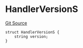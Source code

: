 # HandlerVersionS
[Git Source](https://github.com/thrackle-io/forte-rules-engine/blob/1d703cedb38743c0c4b996d79399b43cea9338a4/src/client/token/handler/diamond/RuleStorage.sol)


```solidity
struct HandlerVersionS {
    string version;
}
```

